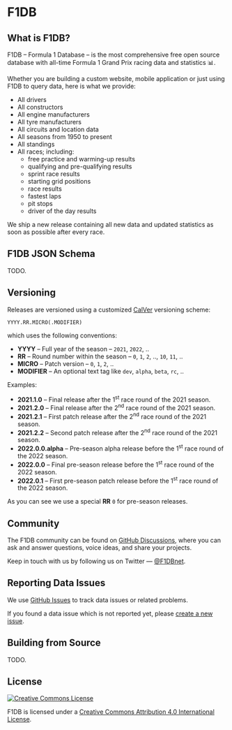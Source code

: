 # F1DB

## What is F1DB?

F1DB – Formula 1 Database – is the most comprehensive free open source database with all-time Formula 1 Grand Prix racing data and statistics :bar_chart:.

Whether you are building a custom website, mobile application or just using F1DB to query data, here is what we provide:

- All drivers
- All constructors
- All engine manufacturers
- All tyre manufacturers
- All circuits and location data
- All seasons from 1950 to present
- All standings
- All races; including:
  - free practice and warming-up results
  - qualifying and pre-qualifying results
  - sprint race results
  - starting grid positions
  - race results
  - fastest laps
  - pit stops
  - driver of the day results

We ship a new release containing all new data and updated statistics as soon as possible after every race.


## F1DB JSON Schema

TODO.


## Versioning

Releases are versioned using a customized [CalVer] versioning scheme:

    YYYY.RR.MICRO(.MODIFIER)

which uses the following conventions:

- **YYYY** – Full year of the season – `2021`, `2022`, ..
- **RR** – Round number within the season – `0`, `1`, `2`, .., `10`, `11`, ..
- **MICRO** – Patch version – `0`, `1`, `2`, ..
- **MODIFIER** – An optional text tag like `dev`, `alpha`, `beta`, `rc`, ..

Examples:

- **2021.1.0** – Final release after the 1<sup>st</sup> race round of the 2021 season.
- **2021.2.0** – Final release after the 2<sup>nd</sup> race round of the 2021 season.
- **2021.2.1** – First patch release after the 2<sup>nd</sup> race round of the 2021 season.
- **2021.2.2** – Second patch release after the 2<sup>nd</sup> race round of the 2021 season.
- **2022.0.0.alpha** – Pre-season alpha release before the 1<sup>st</sup> race round of the 2022 season.
- **2022.0.0** – Final pre-season release before the 1<sup>st</sup> race round of the 2022 season.
- **2022.0.1** – First pre-season patch release before the 1<sup>st</sup> race round of the 2022 season.

As you can see we use a special **RR** `0` for pre-season releases.


## Community

The F1DB community can be found on [GitHub Discussions](https://github.com/f1db/f1db/discussions), where you can ask and answer questions, voice ideas, and share your projects.

Keep in touch with us by following us on Twitter — [@F1DBnet](https://twitter.com/f1dbnet).


## Reporting Data Issues

We use [GitHub Issues](https://github.com/f1db/f1db/issues) to track data issues or related problems.

If you found a data issue which is not reported yet, please [create a new issue](https://github.com/f1db/f1db/issues/new).

## Building from Source

TODO.


## License

[![Creative Commons License][CC BY Icon Normal]][CC BY]

F1DB is licensed under a [Creative Commons Attribution 4.0 International License][CC BY].


[CalVer]: https://calver.org/
[CC BY]: http://creativecommons.org/licenses/by/4.0/  
[CC BY Icon Compact]: https://i.creativecommons.org/l/by/4.0/80x15.png
[CC BY Icon Normal]: https://i.creativecommons.org/l/by/4.0/88x31.png
[CC BY Plaintext]: https://creativecommons.org/licenses/by-sa/4.0/legalcode.txt
